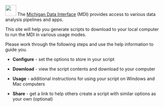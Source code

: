 <img 
    src="logo/portal_blur.png" 
    height="35px" 
    style="animation: rotatePortal 1s 1 linear;" 
/> 
The 
<a href="https://midataint.github.io/" target="_mdi_docs">Michigan Data Interface</a> (MDI)
provides access to various data analysis pipelines and apps.

This site will help you generate scripts to download to your local
computer to run the MDI in various usage modes. 

Please work through the following steps and use the help
information to guide you.

- **Configure** - set the options to store in your script  

- **Download** - view the script contents and download to your computer  

- **Usage** - additional instructions for using your script on Windows and Mac computers  

- **Share** - get a link to help others create a script with similar options as your own (optional)  
